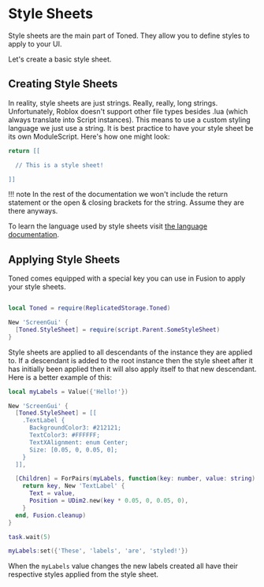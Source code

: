 # Style Sheets

Style sheets are the main part of Toned. They allow you to define styles to apply to your UI.

Let's create a basic style sheet.

## Creating Style Sheets

In reality, style sheets are just strings. Really, really, long strings. Unfortunately, Roblox doesn't support other file types besides .lua (which always translate into Script instances). This means to use a custom styling language we just use a string. It is best practice to have your style sheet be its own ModuleScript. Here's how one might look:

```lua
return [[

  // This is a style sheet!

]]
```

!!! note
    In the rest of the documentation we won't include the return statement or the open & closing brackets for the string. Assume they are there anyways.

To learn the language used by style sheets visit [the language documentation](tonelang.md).

## Applying Style Sheets

Toned comes equipped with a special key you can use in Fusion to apply your style sheets.

```lua

local Toned = require(ReplicatedStorage.Toned)

New 'ScreenGui' {
  [Toned.StyleSheet] = require(script.Parent.SomeStyleSheet)
}

```

Style sheets are applied to all descendants of the instance they are applied to. If a descendant is added to the root instance then the style sheet after it has initially been applied then it will also apply itself to that new descendant. Here is a better example of this:

```lua
local myLabels = Value({'Hello!'})

New 'ScreenGui' {
  [Toned.StyleSheet] = [[
    .TextLabel {
      BackgroundColor3: #212121;
      TextColor3: #FFFFFF;
      TextXAlignment: enum Center;
      Size: [0.05, 0, 0.05, 0];
    }
  ]],

  [Children] = ForPairs(myLabels, function(key: number, value: string)
    return key, New 'TextLabel' {
      Text = value,
      Position = UDim2.new(key * 0.05, 0, 0.05, 0),
    }
  end, Fusion.cleanup)
}

task.wait(5)

myLabels:set({'These', 'labels', 'are', 'styled!'})
```

When the `myLabels` value changes the new labels created all have their respective styles applied from the style sheet.